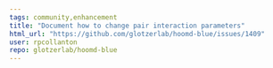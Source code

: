 ```yaml
---
tags: community,enhancement
title: "Document how to change pair interaction parameters"
html_url: "https://github.com/glotzerlab/hoomd-blue/issues/1409"
user: rpcollanton
repo: glotzerlab/hoomd-blue
---
```


